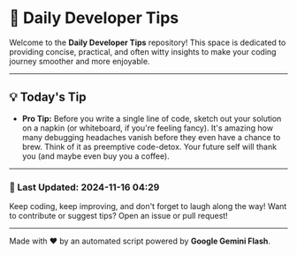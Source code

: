 
# 🌟 Daily Developer Tips

Welcome to the **Daily Developer Tips** repository! This space is dedicated to providing concise, practical, and often witty insights to make your coding journey smoother and more enjoyable.

---

## 💡 Today's Tip

- **Pro Tip:**  Before you write a single line of code,  sketch out your solution on a napkin (or whiteboard, if you're feeling fancy).  It's amazing how many debugging headaches vanish before they even have a chance to brew.  Think of it as preemptive code-detox.  Your future self will thank you (and maybe even buy you a coffee).

---

### 📅 Last Updated: 2024-11-16 04:29

Keep coding, keep improving, and don't forget to laugh along the way! Want to contribute or suggest tips? Open an issue or pull request!

---

Made with ❤️ by an automated script powered by **Google Gemini Flash**.

